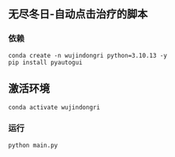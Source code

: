 ## 无尽冬日-自动点击治疗的脚本

### 依赖
```shell
conda create -n wujindongri python=3.10.13 -y 
pip install pyautogui
```

## 激活环境
```shell
conda activate wujindongri
```

### 运行
```shell
python main.py
```